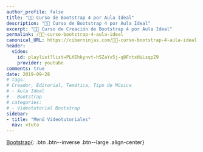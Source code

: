 ```yaml
---
author_profile: false
title: "👨‍🏫 Curso de Bootstrap 4 por Aula Ideal"
description: "👩‍🎨 Curso de Bootstrap 4 por Aula Ideal"
excerpt: "👩‍🎨 Curso de Creación de Bootstrap 4 por Aula Ideal"
permalink: /👨‍🏫-curso-bootstrap-4-aula-ideal
canonical_URL: https://ciberninjas.com/👨‍🏫-curso-bootstrap-4-aula-ideal
header:
  video:
    id: playlist?list=PLKEhkynvt-h5ZaYv5j-q8FntxHiLsqpZ9
    provider: youtube
comments: true
date: 2019-09-28
# tags:
# Creador, Editorial, Temática, Tipo de Música
# - Aula Ideal
# - Bootstrap
# categories:
# - Videotutorial Bootstrap
sidebar:
- title: "Menú Videotutoriales"
  nav: vtuto
---
```


[<i class="fab fa-bootstrap"></i> Bootstrap](/cursos-tecnologia/#bootstrap-){: .btn .btn--inverse .btn--large .align-center}
